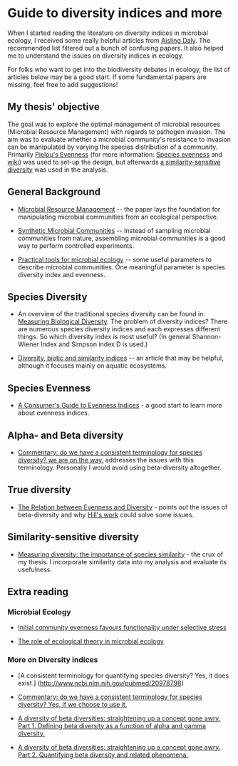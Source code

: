 Guide to diversity indices and more
============

When I started reading the literature on diversity indices in microbial ecology, I received some really helpful articles from [Aisling Daly](http://www.kermit.ugent.be/phd%20students.php?navigatieId=92&categorieId=11). The recommended list filtered out a bunch of confusing papers. It also helped me to understand the issues on diversity indices in ecology.

For folks who want to get into the biodiversity debates in ecology, the list of articles below may be a good start. If some fundamental papers are missing, feel free to add suggestions!

## My thesis' objective
 The goal was to explore the optimal management of microbial resources (Microbial Resource Management) with regards to pathogen invasion. The aim was to evaluate whether a microbial community's resistance to invasion can be manipulated by varying the species distribution of a community. Primarily [Pielou's Evenness](http://onlinelibrary.wiley.com/doi/10.1002/bimj.4710200616/abstract) (for more information: [Species evenness](http://www.jstor.org/stable/3545749) and [wiki](https://en.wikipedia.org/wiki/Species_evenness)) was used to set-up the design, but afterwards [a similarity-sensitive diversity](http://www.esajournals.org/doi/abs/10.1890/10-2402.1) was used in the analysis. 

## General Background
* [Microbial Resource Management](http://onlinelibrary.wiley.com/doi/10.1002/elsc.200620176/abstract) -- the paper lays the foundation for manipulating microbial communities from an ecological perspective. 

* [Synthetic Microbial Communities](http://www.ncbi.nlm.nih.gov/pubmed/24274586) -- Instead of sampling microbial communities from nature, assembling microbial communities is a good way to perform controlled experiments. 

* [Practical tools for microbial ecology](http://www.ncbi.nlm.nih.gov/pubmed/18331337) -- some useful parameters to describe microbial communities. One meaningful parameter is species diversity index and evenness. 

## Species Diversity

* An overview of the traditional species diversity can be found in: [Measuring Biological Diversity](www2.ib.unicamp.br/profs/thomas/NE002_2011/maio10/Magurran%202004%20c2-4.pdf). The problem of diversity indices? There are numerous species diversity indices and each expresses different things. So which diversity index is most useful? (In general Shannon-Wiener Index and Simpson index D is used.) 

* [Diversity, biotic and similarity indices](http://www.sciencedirect.com/science/article/pii/0043135484901647) -- an article that may be helpful, although it focuses mainly on aquatic ecosystems. 

## Species Evenness

* [A Consumer's Guide to Evenness Indices](http://www.jstor.org/stable/3545749) - a good start to learn more about evenness indices.

## Alpha- and Beta diversity

* [Commentary: do we have a consistent terminology for species
diversity? we are on the way.](http://www.ncbi.nlm.nih.gov/pubmed/21938639) addresses the issues with this terminology. Personally I would avoid using beta-diversity altogether. 

## True diversity
* [The Relation between Evenness and Diversity](http://www.mdpi.com/1424-2818/2/2/207) - points out the issues of beta-diversity and why [Hill's work](http://www.esajournals.org/doi/abs/10.2307/1934352) could solve some issues.

## Similarity-sensitive diversity
* [Measuring diversity: the importance of species similarity](http://www.esajournals.org/doi/abs/10.1890/10-2402.1) - the crux of my thesis. I incorporate similarity data into my analysis and evaluate its usefulness. 


## Extra reading
### Microbial Ecology
* [Initial community evenness favours functionality
under selective stress](users.ugent.be/~wverstra/research/Labmet%20publicatie%20922%20Wittebolle%20...%20Nature%20458,%20623-626.pdf)

* [The role of ecological theory in microbial ecology](pages.uoregon.edu/green/publications/Prosser%20et%20al.%202007%20Nature%20Reviews%20Micro_Role%20theory.pdf)

### More on Diversity indices
* [A consistent terminology for quantifying species diversity? Yes, it does exist.] (http://www.ncbi.nlm.nih.gov/pubmed/20978798)

* [Commentary: do we have a consistent terminology for species diversity? Yes, if we choose to use it.](http://link.springer.com/article/10.1007%2Fs00442-011-2128-4)

* [A diversity of beta diversities: straightening up a concept gone awry. Part 1. Defining beta diversity as a function of alpha and gamma diversity.](http://onlinelibrary.wiley.com/doi/10.1111/j.1600-0587.2009.05880.x/abstract)

* [ A diversity of beta diversities: straightening up a concept gone awry. Part 2. Quantifying beta diversity and related phenomena.](http://onlinelibrary.wiley.com/doi/10.1111/j.1600-0587.2009.06148.x/abstract)






